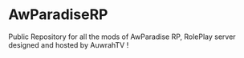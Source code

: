 # AwParadiseRP
Public Repository for all the mods of AwParadise RP, RolePlay server designed and hosted by AuwrahTV !
